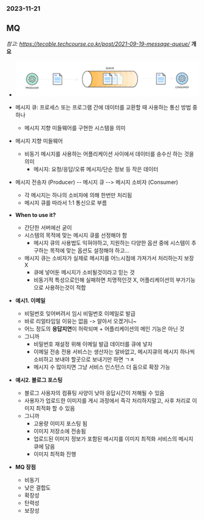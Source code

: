 ### 2023-11-21

## MQ
*참고: https://tecoble.techcourse.co.kr/post/2021-09-19-message-queue/*
**개요**
- ![](../images/2023-11-21-mq.png)
- 메시지 큐: 프로세스 또는 프로그램 간에 데이터를 교환할 때 사용하는 통신 방법 중 하나
  - 메시지 지향 미들웨어를 구현한 시스템을 의미
- 메시지 지향 미들웨어
  - 비동기 메시지를 사용하는 어플리케이션 사이에서 데이터를 송수신 하는 것을 의미
    - 메시지: 요청/응답/오류 메시지/단순 정보 등 작은 데이터
- 메시지 전송자 (Producer) -- 메시지 큐 --> 메시지 소비자 (Consumer)
  - 각 메시지는 하나의 소비자에 의해 한번만 처리됨
  - 메시지 큐를 따라서 1:1 통신으로 부름

- **When to use it?**
  - 간단한 서버에선 굳이
  - 시스템의 목적에 맞는 메시지 큐를 선정해야 함
    - 메시지 큐의 사용법도 익혀야하고, 지원하는 다양한 옵션 중에 시스템이 추구하는 목적에 맞는 옵션도 설정해야 하고...
  - 메시지 큐는 소비자가 실제로 메시지를 어느시점에 가져가서 처리하는지 보장 X
    - 큐에 넣어둔 메시지가 소비될것이라고 믿는 것
    - 비동기적 특성으로인해 실패하면 치명적인것 X, 어플리케이션의 부가기능으로 사용하는것이 적합

- **예시1. 이메일**
  - 비밀번호 잊어버려서 임시 비밀번호 이메일로 발급
  - 바로 리얼타임일 이유는 없음 -> 알아서 오겠거니~
  - 어느 정도의 **응답지연**이 허락되며 + 어플리케이션의 메인 기능은 아닌 것
  - 그니까
    - 비밀번호 재설정 위해 이메일 발급 데이터를 큐에 넣자
    - 이메일 전송 전용 서비스는 생산자는 알바없고, 메시지큐의 메시지 하나씩 소비하고 보내야 할곳으로 보내기만 하면 ㄱㅊ
    - 메시지 수 많아지면 그냥 서비스 인스턴스 더 둠으로 확장 가능

- **예시2. 블로그 포스팅**
  - 블로그 사용자의 컴퓨팅 사양이 낮아 응답시간이 저해될 수 있음
  - 사용자가 업로드한 이미지를 게시 과정에서 즉각 처리하지말고, 사후 처리로 이미지 최적화 할 수 있음
  - 그니까
    - 고용량 이미지 포스팅 됨
    - 이미지 저장소에 전송됨
    - 업로드된 이미지 정보가 포함된 메시지를 이미지 최적화 서비스의 메시지 큐에 담음
    - 이미지 최적화 진행

- **MQ 장점**
  - 비동기
  - 낮은 결합도
  - 확장성
  - 탄력성
  - 보장성
